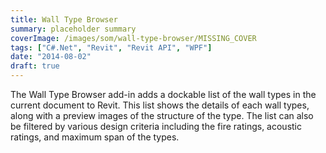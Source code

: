 ```yaml
---
title: Wall Type Browser
summary: placeholder summary
coverImage: /images/som/wall-type-browser/MISSING_COVER
tags: ["C#.Net", "Revit", "Revit API", "WPF"]
date: "2014-08-02"
draft: true
---
```


The Wall Type Browser add-in adds a dockable list of the wall types in the current document to Revit. This list shows the details of each wall types, along with a preview images of the structure of the type. The list can also be filtered by various design criteria including the fire ratings, acoustic ratings, and maximum span of the types.

